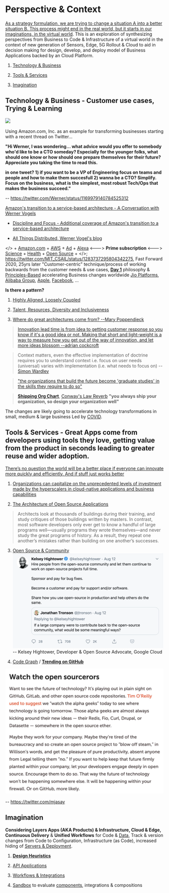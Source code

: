 # Perspective & Context

[As a strategy formulation, we are trying to change a situation A into a better situation B. This process might end in the real world, but it starts in our imaginations, in the virtual world](https://info.container-solutions.com/patterns-maps). This is an exploration of synthesizing perspectives from Business to Code & Infrastructure of a virtual world in the context of new generation of Sensors, Edge, 5G Rollout & Cloud to aid in decision making for design, develop, and deploy model of Business Applications backed by an Cloud Platform.

1. [Technology & Business](#technology--business)

2. [Tools & Services](#tools--services)

3. [Imagination](#imagination)

## Technology & Business - Customer use cases, Trying & Learning

![](images/Werner.png)

Using Amazon.com, Inc. as an example for transforming businesses starting with a recent thread on Twitter...

**"Hi Werner, I was wondering... what advice would you offer to somebody who'd like to be a CTO someday? Especially for the younger folks, what should one know or how should one prepare themselves for their future? Appreciate you taking the time to read this.**

**in one tweet? 1) if you want to be a VP of Engineering focus on teams and people and how to make them succesfull 2) wanna be a CTO? Simplify.  Focus on the business, what is the simplest, most robust Tech/Ops that makes the business succeed."**

-- https://twitter.com/Werner/status/1169979140784525312

[Amazon's transition to a service-based architecture - A Conversation with Werner Vogels](https://queue.acm.org/detail.cfm?id=1142065)

+ [Discipline and Focus - Additional coverage of Amazon's transition to a service-based architecture](https://queue.acm.org/detail.cfm?id=1388773)

+ [All Things Distributed, Werner Vogel's blog](https://www.allthingsdistributed.com/)

</> + [Amazon.com](https://www.amazon.com/) + [AWS](https://aws.amazon.com/) + [Ad](https://advertising.amazon.com/) + [Alexa](https://developer.amazon.com/en-US/alexa) <---> **Prime subscription** <---> [Science](https://www.amazon.science/) + [Health](https://amazon.care/) + [Open Source](https://amzn.github.io/) + </>; https://twitter.com/MIT_CSAIL/status/1283737295804342275, Fast Forward 2020, 25yrs later "Customer-centric" technique/process of working backwards from the customer needs & use cases, [**Day 1**](https://www.sec.gov/Archives/edgar/data/1018724/000119312517120198/d373368dex991.htm) philosophy & [Principles-Based](https://aws.amazon.com/blogs/enterprise-strategy/why-digital-organizations-are-principles-based/) accelerating Business changes worldwide [Jio Platforms](https://en.wikipedia.org/wiki/Jio_Platforms), [Alibaba Group](https://en.wikipedia.org/wiki/Alibaba_Group), [Apple](https://www.apple.com/apple-one/), [Facebook](https://tech.fb.com/cto-notebook/), ...

**Is there a pattern?**

1. [Highly Aligned, Loosely Coupled](https://jobs.netflix.com/culture)

2. [Talent, Resources, Diversity and Inclusiveness](https://github.com/jamiehannaford/diversity)

3. [Where do great architectures come from? --Mary Poppendieck](https://www.oreilly.com/radar/where-do-great-architectures-come-from/)

> [Innovation lead time is from idea to getting customer response so you know if it's a good idea or not. Making that  short and light-weight is a way to measure how you get out of the way of innovation, and let more ideas blossom --adrian cockcroft](https://twitter.com/adrianco/status/1306293510761447424?s=21)

> Context matters, even the effective implementation of doctrine requires you to understand context i.e. focus on user needs (universal) varies with implementation (i.e. what needs to focus on)
-- [Simon Wardley](https://twitter.com/swardley)

> ["the organizations that build the future become 'graduate studies' in the skills they require to do so"](https://www.youtube.com/watch?v=P_sWGl7MzhU)

> [**Shipping Org Chart**](https://lightstep.com/blog/the-only-good-reason-to-adopt-microservices/), [Conway's Law Reverb](http://ruthmalan.com/Journal/2014/2014JournalMay.htm#Conways_Law) **"you always ship your organization, so design your organization well"** 

The changes are likely going to accelerate technology transformations in small, medium & large business Led by [COVID](images/COVID.png).

## Tools & Services - Great Apps come from developers using tools they love, getting value from the product in seconds leading to greater reuse and wider adoption.

[There’s no question the world will be a better place if everyone can innovate more quickly and efficiently. And if stuff just works better](https://aws.amazon.com/builders-library)

1. [Organizations can capitalize on the unprecedented levels of investment made by the hyperscalers in cloud-native applications and business capabilities]( https://leadingedgeforum.com/research/constructing-cloud-native-business-capabilities-if-you-think-cloud-is-only-about-it-infrastructure-you-seriously-need-to-think-again/)

2. [The Architecture of Open Source Applications](http://aosabook.org/en/index.html)

> Architects look at thousands of buildings during their training, and study critiques of those buildings written by masters. In contrast, most software developers only ever get to know a handful of large programs well—usually programs they wrote themselves—and never study the great programs of history. As a result, they repeat one another’s mistakes rather than building on one another’s successes.

3. [Open Source & Community](https://www.youtube.com/watch?v=jiaLsxjBeOQ)
![](images/open%20source%20%26%20large%20company.png)
-- Kelsey Hightower, Developer & Open Source Advocate, Google Cloud

4. [Code Graph](https://about.sourcegraph.com/about) / [**Trending on GitHub**](https://github.com/trending)

![](images/open%20source.jpeg)

-- https://twitter.com/mjasay 

## Imagination

**Considering Layers Apps (AKA Products) & Infrastructure, Cloud & Edge, Continuous Delivery** & **Unified Workflows** for Code & [Data](https://accelst.com/the-quest-for-the-holy-grail-of-git-for-data/), Track & version changes from Code to Configuration, Infrastructure (as Code), increased hiding of [Servers & Deployment](https://medium.com/@hellerstein/the-state-of-the-serverless-art-78a4f02951eb).

1. [**Design Heuristics**](Patterns/Stuff.md)

2. [API Applications](System/API.md)  

3. [Workflows & Integrations](Patterns/Workflows.md)

4. [Sandbox](Labs/Sandbox.md) to evaluate [components](https://martinfowler.com/articles/microservices.html#ComponentizationViaServices), integrations & compositions
